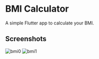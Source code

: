 # BMI Calculator
A simple Flutter app to calculate your BMI.

## Screenshots
![bmi0](https://user-images.githubusercontent.com/48143957/92476265-4b8ff680-f1fc-11ea-9e82-59df247b81aa.jpg)
![bmi1](https://user-images.githubusercontent.com/48143957/92476260-49c63300-f1fc-11ea-979a-5aad79b23187.jpg)


